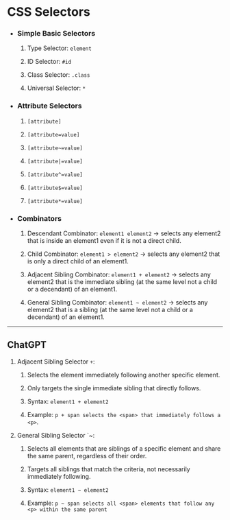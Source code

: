 # CSS Selectors

- ### Simple Basic Selectors

  1.  Type Selector: `element`

  2.  ID Selector: `#id`

  3.  Class Selector: `.class`

  4.  Universal Selector: `*`

- ### Attribute Selectors

  1.  `[attribute]`

  2.  `[attribute=value]`

  3.  `[attribute~=value]`

  4.  `[attribute|=value]`

  5.  `[attribute^=value]`

  6.  `[attribute$=value]`

  7.  `[attribute*=value]`

- ### Combinators

  1.  Descendant Combinator: `element1 element2` $\to$ selects any element2 that is inside an element1 even if it is not a direct child.

  2.  Child Combinator: `element1 > element2` $\to$ selects any element2 that is only a direct child of an element1.

  3.  Adjacent Sibling Combinator: `element1 + element2` $\to$ selects any element2 that is the immediate sibling (at the same level not a child or a decendant) of an element1.

  4.  General Sibling Combinator: `element1 ~ element2` $\to$ selects any element2 that is a sibling (at the same level not a child or a decendant) of an element1.
  


---

## ChatGPT

1. Adjacent Sibling Selector `+`:

   1. Selects the element immediately following another specific element.

   2. Only targets the single immediate sibling that directly follows.

   3. Syntax: `element1 + element2`

   4. Example: `p + span selects the <span> that immediately follows a <p>`.

2. General Sibling Selector `~:

   1. Selects all elements that are siblings of a specific element and share the same parent, regardless of their order.

   2. Targets all siblings that match the criteria, not necessarily immediately following.

   3. Syntax: `element1 ~ element2`

   4. Example: `p ~ span selects all <span> elements that follow any <p> within the same parent`
